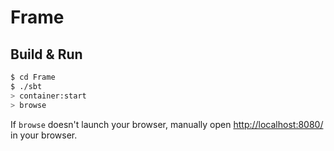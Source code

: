 # Frame #

## Build & Run ##

```sh
$ cd Frame
$ ./sbt
> container:start
> browse
```

If `browse` doesn't launch your browser, manually open [http://localhost:8080/](http://localhost:8080/) in your browser.
